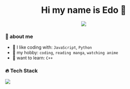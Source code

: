 <h1 align="center"> Hi my name is Edo 👋</h1>

<p align="center">
  <img src="https://readme-typing-svg.herokuapp.com?color=%2336BCF7&lines=pengen+menjadi+programmer+handal;tapi+enggan+mengoding" />
</p>

### 🤵 about me

- 🌹 I like coding with: `JavaScript`, `Python`
- 🍜 my hobby: `coding`, `reading manga`, `watching anime`
- 📝 want to learn: `C++`

### 🔥 Tech Stack

<p>
  <img src="https://skillicons.dev/icons?i=js,python,html,css,git,github,chatgpt" />
</p>

